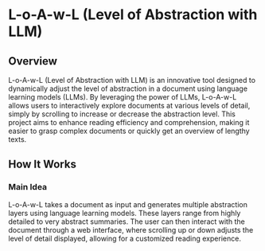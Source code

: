 # L-o-A-w-L (Level of Abstraction with LLM)

## Overview
L-o-A-w-L  (Level of Abstraction with LLM) is an innovative tool designed to dynamically adjust the level of abstraction in a document using language learning models (LLMs). By leveraging the power of LLMs, L-o-A-w-L allows users to interactively explore documents at various levels of detail, simply by scrolling to increase or decrease the abstraction level. This project aims to enhance reading efficiency and comprehension, making it easier to grasp complex documents or quickly get an overview of lengthy texts.

## How It Works
### Main Idea
L-o-A-w-L takes a document as input and generates multiple abstraction layers using language learning models. These layers range from highly detailed to very abstract summaries. The user can then interact with the document through a web interface, where scrolling up or down adjusts the level of detail displayed, allowing for a customized reading experience.
